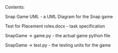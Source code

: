 Contents:

Snap Game UML - a UML Diagram for the Snap game

Test for Placement roles.docx - task specification

SnapGame -> game.py - the actual game python file

SnapGame -> test.py - the testing units for the game

